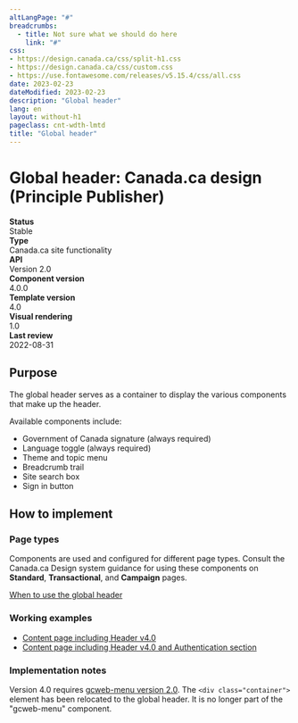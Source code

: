 ```yaml
---
altLangPage: "#"
breadcrumbs:
  - title: Not sure what we should do here
    link: "#"
css:
- https://design.canada.ca/css/split-h1.css
- https://design.canada.ca/css/custom.css
- https://use.fontawesome.com/releases/v5.15.4/css/all.css
date: 2023-02-23
dateModified: 2023-02-23
description: "Global header"
lang: en
layout: without-h1
pageclass: cnt-wdth-lmtd
title: "Global header"
---
```

<h1 property="name" id="wb-cont" dir="ltr"><span class="stacked"><span>Global header</span>: <span>Canada.ca design (Principle Publisher)</span></span></h1>
<div class="row">
  <div class="col-md-3"><strong>Status</strong></div>
  <div class="col-md-9">Stable</div>
</div>  
 <div class="row"> 
  <div class="col-md-3"><strong>Type</strong></div>
  <div class="col-md-9">Canada.ca site functionality</div>
</div>  
 <div class="row"> 
  <div class="col-md-3"><strong>API</strong></div>
  <div class="col-md-9">Version 2.0</div>
</div>  
<div class="row">  
  <div class="col-md-3"><strong>Component version</strong></div>
  <div class="col-md-9">4.0.0</div>
</div>  
<div class="row">  
  <div class="col-md-3"><strong>Template version</strong></div>
  <div class="col-md-9">4.0</div>
</div>  
<div class="row">  
  <div class="col-md-3"><strong>Visual rendering</strong></div>
  <div class="col-md-9">1.0</div>
</div>  
<div class="row">  
  <div class="col-md-3"><strong>Last review</strong></div>
  <div class="col-md-9">2022-08-31</div>
</div>  

<h2>Purpose</h2>
<p>The global header serves as a container to display the various components that make up the header.</p>
<p>Available components include:</p>
<ul>
  <li>Government of Canada signature (always required)</li>
  <li>Language toggle (always required)</li>
  <li>Theme and topic menu</li>
  <li>Breadcrumb trail</li>
  <li>Site search box</li>
  <li>Sign in button</li>
</ul>
<h2>How to implement</h2>
<h3>Page types</h3>
<p>Components are used and configured for different page types.   Consult the Canada.ca Design system guidance for using these components on <strong>Standard</strong>, <strong>Transactional</strong>, and <strong>Campaign</strong> pages.</p>
<p><a href="https://design.canada.ca/common-design-patterns/global-header.html#when">When to use the global header</a></p>
<h3>Working examples</h3>
<ul>
  <li><a href="https://wet-boew.github.io/GCWeb/templates/content-en.html">Content page including Header v4.0</a></li>
  <li><a href="https://wet-boew.github.io/GCWeb/sites/authentication/contextual-signin-en.html">Content page including Header v4.0 and Authentication section</a></li>
</ul>
<h3>Implementation notes</h3>
<p>Version 4.0 requires <a href="https://wet-boew.github.io/GCWeb/sites/gcweb-menu/gcweb-menu-docs-en.html">gcweb-menu version 2.0</a>.  The <code>&lt;div class="container"&gt;</code> element has been relocated to the global header.  It is no longer part of the "gcweb-menu" component.</p>

